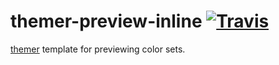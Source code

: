 # themer-preview-inline [![Travis](https://img.shields.io/travis/mjswensen/themer-preview-inline.svg)](https://travis-ci.org/mjswensen/themer-preview-inline)

[themer](https://github.com/mjswensen/themer) template for previewing color sets.

